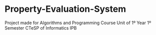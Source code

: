 # Property-Evaluation-System
Project made for Algorithms and Programming Course Unit of 1º Year 1º Semester CTeSP of Informatics IPB

